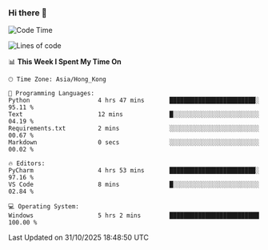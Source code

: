 ### Hi there 👋

<!--
**RoiexLee/RoiexLee** is a ✨ _special_ ✨ repository because its `README.md` (this file) appears on your GitHub profile.

Here are some ideas to get you started:

- 🔭 I’m currently working on ...
- 🌱 I’m currently learning ...
- 👯 I’m looking to collaborate on ...
- 🤔 I’m looking for help with ...
- 💬 Ask me about ...
- 📫 How to reach me: ...
- 😄 Pronouns: ...
- ⚡ Fun fact: ...
-->

<!--START_SECTION:waka-->
![Code Time](http://img.shields.io/badge/Code%20Time-1%2C240%20hrs%2031%20mins-blue)

![Lines of code](https://img.shields.io/badge/From%20Hello%20World%20I%27ve%20Written-41.6%20thousand%20lines%20of%20code-blue)

📊 **This Week I Spent My Time On** 

```text
🕑︎ Time Zone: Asia/Hong_Kong

💬 Programming Languages: 
Python                   4 hrs 47 mins       ████████████████████████░   95.11 % 
Text                     12 mins             █░░░░░░░░░░░░░░░░░░░░░░░░   04.19 % 
Requirements.txt         2 mins              ░░░░░░░░░░░░░░░░░░░░░░░░░   00.67 % 
Markdown                 0 secs              ░░░░░░░░░░░░░░░░░░░░░░░░░   00.02 % 

🔥 Editors: 
PyCharm                  4 hrs 53 mins       ████████████████████████░   97.16 % 
VS Code                  8 mins              █░░░░░░░░░░░░░░░░░░░░░░░░   02.84 % 

💻 Operating System: 
Windows                  5 hrs 2 mins        █████████████████████████   100.00 % 
```


 Last Updated on 31/10/2025 18:48:50 UTC
<!--END_SECTION:waka-->
